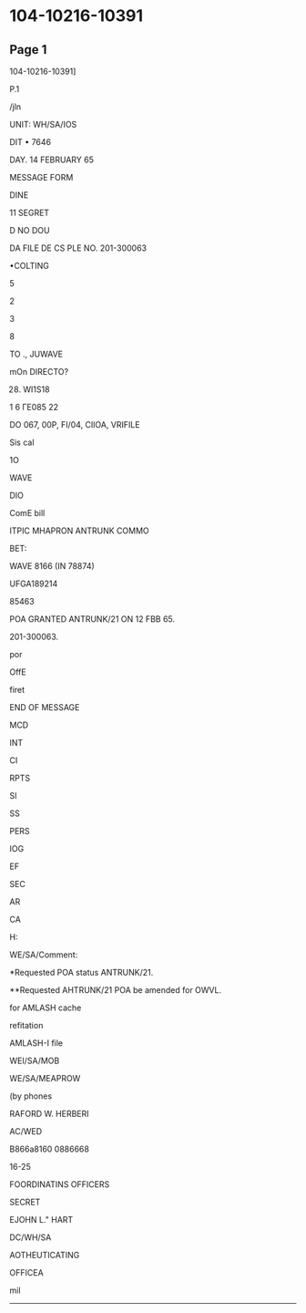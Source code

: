 # 104-10216-10391

## Page 1

104-10216-10391]

P.1

/jln

UNIT: WH/SA/IOS

DIT • 7646

DAY. 14 FEBRUARY 65

MESSAGE FORM

DINE

11 SEGRET

D NO DOU

DA FILE DE CS PLE NO. 201-300063

•COLTING

5

2

3

8

TO ., JUWAVE

mOn DIRECTO?

0028. WI1S18

1 6 ГЕ085 22

DO 067, 00P, FI/04, CIlOA, VRIFILE

Sis cal

1O

WAVE

DIO

ComE bill

ITPIC MHAPRON ANTRUNK COMMO

BET:

WAVE 8166 (IN 78874)

UFGA189214

85463

POA GRANTED ANTRUNK/21 ON 12 FBB 65.

201-300063.

por

OffE

firet

END OF MESSAGE

MCD

INT

CI

RPTS

SI

SS

PERS

IOG

EF

SEC

AR

CA

H:

WE/SA/Comment:

*Requested POA status ANTRUNK/21.

**Requested AHTRUNK/21 POA be amended for OWVL.

for AMLASH cache

refitation

AMLASH-I file

WEI/SA/MOB

WE/SA/MEAPROW

(by phones

RAFORD W. HERBERI

AC/WED

B866a8160 0886668

16-25

FOORDINATINS OFFICERS

SECRET

EJOHN L." HART

DC/WH/SA

AOTHEUTICATING

OFFICEA

mil

---

